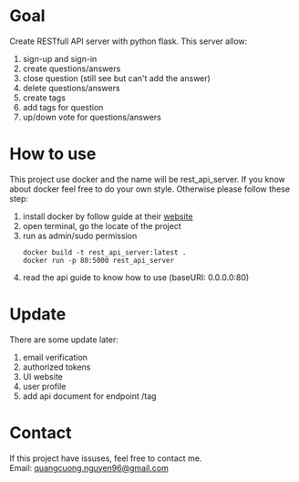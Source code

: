 # Goal
Create RESTfull API server with python flask. This server allow:

 1) sign-up and sign-in 
 2) create questions/answers
 3) close question (still see but can't add the answer)
 4) delete questions/answers
 5) create tags
 6) add tags for question
 7) up/down vote for questions/answers

# How to use
This project use docker and the name will be rest_api_server. If you know about docker feel free to do your own style. Otherwise please follow these step:

 1) install docker by follow guide at their [website](https://www.docker.com/)
 2) open terminal, go the locate of the project
 3) run as admin/sudo permission 
    ```
    docker build -t rest_api_server:latest .
    docker run -p 80:5000 rest_api_server 
    ```
 4) read the api guide to know how to use (baseURI: 0.0.0.0:80)

# Update
There are some update later:

 1) email verification
 2) authorized tokens
 3) UI website
 4) user profile
 5) add api document for endpoint /tag

# Contact
If this project have issuses, feel free to contact me. <br/>
Email: quangcuong.nguyen96@gmail.com